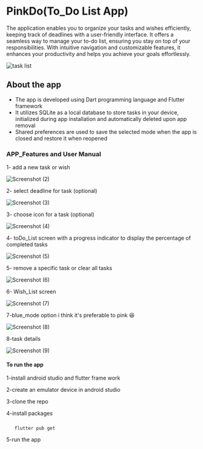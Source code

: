 # PinkDo(To_Do List App)
The application enables you to organize your tasks and wishes efficiently, keeping track of deadlines with a user-friendly interface. It offers a seamless way to manage your to-do list, ensuring you stay on top of your responsibilities. With intuitive navigation and customizable features, it enhances your productivity and helps you achieve your goals effortlessly.

![task list](https://github.com/user-attachments/assets/4939fd12-2c80-4527-a4df-e2c60628f0a1)
## About the app
- The app is developed using Dart programming language and Flutter framework
- It utilizes SQLite as a local database to store tasks in your device, initialized during app installation and automatically deleted upon app removal
- Shared preferences are used to save the selected mode when the app is closed and restore it when reopened
 
### APP_Features and User Manual
1- add a new task or wish

![Screenshot (2)](https://github.com/user-attachments/assets/336dc57c-0bae-4bf0-879d-3ffcd92e73f2)

2- select deadline for task (optional)


![Screenshot (3)](https://github.com/user-attachments/assets/fedcb6aa-cbf9-4d07-a277-d5c46d655a93)

3- choose icon for a task (optional)


![Screenshot (4)](https://github.com/user-attachments/assets/2eeb785b-1f6f-47e4-9ea8-dda49eb8c6f1)

4- toDo_List screen with a progress indicator to display the percentage of completed tasks


![Screenshot (5)](https://github.com/user-attachments/assets/5373afb3-9ffb-4240-9094-82d99e146bce)

5- remove a specific task or clear all tasks


![Screenshot (6)](https://github.com/user-attachments/assets/3248b7a3-f5ef-442e-8cc0-93ebf1459a85)

6- Wish_List screen

![Screenshot (7)](https://github.com/user-attachments/assets/9ddf56b4-4411-44dd-af8c-c4e1582e6d6b)

7-blue_mode option i think it's preferable to pink 😆



![Screenshot (8)](https://github.com/user-attachments/assets/faac64e9-529b-4554-be17-556f2d2b12c3)

8-task details



![Screenshot (9)](https://github.com/user-attachments/assets/3633780c-c307-481c-bc92-708dc4f3b61d)

#### To run the app
1-install android studio and flutter frame work

2-create an emulator device in android studio

3-clone the repo

4-install packages 

#####
       flutter pub get

5-run the app



